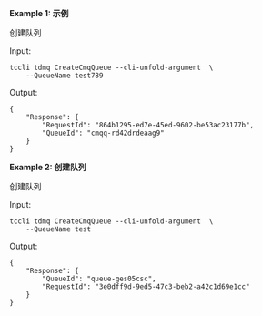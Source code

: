 **Example 1: 示例**

创建队列

Input: 

```
tccli tdmq CreateCmqQueue --cli-unfold-argument  \
    --QueueName test789
```

Output: 
```
{
    "Response": {
        "RequestId": "864b1295-ed7e-45ed-9602-be53ac23177b",
        "QueueId": "cmqq-rd42drdeaag9"
    }
}
```

**Example 2: 创建队列**

创建队列

Input: 

```
tccli tdmq CreateCmqQueue --cli-unfold-argument  \
    --QueueName test
```

Output: 
```
{
    "Response": {
        "QueueId": "queue-ges05csc",
        "RequestId": "3e0dff9d-9ed5-47c3-beb2-a42c1d69e1cc"
    }
}
```


